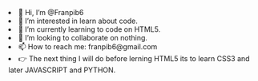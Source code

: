 <li> 👋 Hi, I’m @Franpib6
<li> 👀 I’m interested in learn about code.
<li> 🌱 I’m currently learning to code on HTML5.
<li> 💞️ I’m looking to collaborate on nothing.
<li> 📫 How to reach me: franpib6@gmail.com
<li> 👉 The next thing I will do before lerning HTML5 its to learn CSS3 and later JAVASCRIPT and PYTHON.
